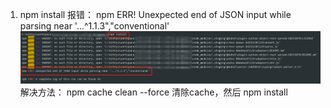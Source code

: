 1. npm install 报错： npm ERR! Unexpected end of JSON input while parsing near '...^1.1.3","conventional'
![image](https://github.com/bihtyu/Blog/blob/master/images/npm%20install%20error.png)
解决方法：
npm cache clean --force  清除cache，然后 npm install

